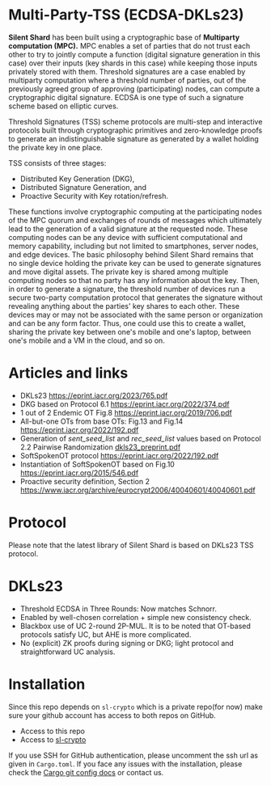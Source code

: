 # Multi-Party-TSS (ECDSA-DKLs23)

**Silent Shard** has been built using a cryptographic base of
**Multiparty computation (MPC).** MPC enables a set of parties that do
not trust each other to try to jointly compute a function (digital
signature generation in this case) over their inputs (key shards in
this case) while keeping those inputs privately stored with
them. Threshold signatures are a case enabled by multiparty
computation where a threshold number of parties, out of the previously
agreed group of approving (participating) nodes, can compute a
cryptographic digital signature. ECDSA is one type of such a signature
scheme based on elliptic curves.

Threshold Signatures (TSS) scheme protocols are multi-step and
interactive protocols built through cryptographic primitives and
zero-knowledge proofs to generate an indistinguishable signature as
generated by a wallet holding the private key in one place.

TSS consists of three stages:

- Distributed Key Generation (DKG),
- Distributed Signature Generation, and
- Proactive Security with Key rotation/refresh.

These functions involve cryptographic computing at the participating
nodes of the MPC quorum and exchanges of rounds of messages which
ultimately lead to the generation of a valid signature at the
requested node. These computing nodes can be any device with
sufficient computational and memory capability, including but not
limited to smartphones, server nodes, and edge devices. The basic
philosophy behind Silent Shard remains that no single device holding
the private key can be used to generate signatures and move digital
assets. The private key is shared among multiple computing nodes so
that no party has any information about the key. Then, in order to
generate a signature, the threshold number of devices run a secure
two-party computation protocol that generates the signature without
revealing anything about the parties' key shares to each other. These
devices may or may not be associated with the same person or
organization and can be any form factor. Thus, one could use this to
create a wallet, sharing the private key between one's mobile and
one's laptop, between one's mobile and a VM in the cloud, and so on.


# Articles and links
 - DKLs23 https://eprint.iacr.org/2023/765.pdf
 - DKG based on Protocol 6.1 https://eprint.iacr.org/2022/374.pdf
 - 1 out of 2 Endemic OT Fig.8 https://eprint.iacr.org/2019/706.pdf
 - All-but-one OTs from base OTs: Fig.13 and Fig.14 https://eprint.iacr.org/2022/192.pdf
 - Generation of *sent_seed_list* and *rec_seed_list* values ​​based on Protocol 2.2 Pairwise Randomization [dkls23_preprint.pdf](docs/dkls23_preprint.pdf)
 - SoftSpokenOT protocol https://eprint.iacr.org/2022/192.pdf
 - Instantiation of SoftSpokenOT based on Fig.10 https://eprint.iacr.org/2015/546.pdf
 - Proactive security definition, Section 2 https://www.iacr.org/archive/eurocrypt2006/40040601/40040601.pdf


# Protocol

Please note that the latest library of Silent Shard is based on DKLs23
TSS protocol.

# DKLs23

- Threshold ECDSA in Three Rounds: Now matches Schnorr.
- Enabled by well-chosen correlation + simple new consistency check.
- Blackbox use of UC 2-round 2P-MUL. It is to be noted that OT-based
  protocols satisfy UC, but AHE is more complicated.
- No (explicit) ZK proofs during signing or DKG; light protocol and
  straightforward UC analysis.


# Installation

Since this repo depends on `sl-crypto` which is a private repo(for now) make sure your github account has access to both repos on GitHub.
- Access to this repo
- Access to [sl-crypto](https://github.com/silence-laboratories/sl-crypto)

If you use SSH for GitHub authentication, please uncomment the ssh url as given in `Cargo.toml`. 
If you face any issues with the installation, please check the [Cargo git config docs](https://doc.rust-lang.org/cargo/appendix/git-authentication.html) or contact us.





